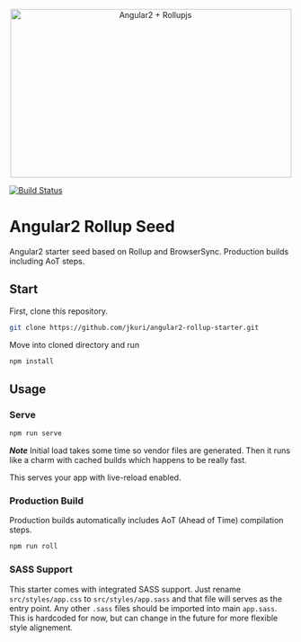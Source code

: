 <p align="center">
  <img src="https://cloud.githubusercontent.com/assets/1796022/18933885/1d9ee578-85d7-11e6-8e17-1451bd97a450.png" alt="Angular2 + Rollupjs" width="500px" height="300px">
</p>

[![Build Status](https://travis-ci.org/jkuri/angular2-rollup-starter.svg?branch=master)](https://travis-ci.org/jkuri/angular2-rollup-starter)

# Angular2 Rollup Seed

Angular2 starter seed based on Rollup and BrowserSync.
Production builds including AoT steps. 

## Start

First, clone this repository.

```sh
git clone https://github.com/jkuri/angular2-rollup-starter.git
```

Move into cloned directory and run 

```sh
npm install
```

## Usage

### Serve

```sh
npm run serve
```

***Note*** Initial load takes some time so vendor files are generated. 
Then it runs like a charm with cached builds which happens to be really fast.

This serves your app with live-reload enabled.

### Production Build

Production builds automatically includes AoT (Ahead of Time) compilation steps. 

```sh
npm run roll
```

### 

### SASS Support

This starter comes with integrated SASS support. Just rename `src/styles/app.css` to `src/styles/app.sass` 
and that file will serves as the entry point. Any other `.sass` files should be imported into main `app.sass`.
This is hardcoded for now, but can change in the future for more flexible style alignement.
